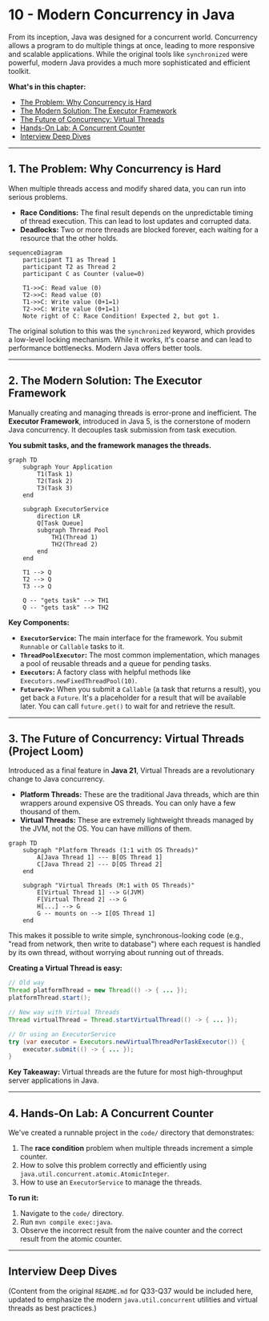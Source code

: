 # 10 - Modern Concurrency in Java

From its inception, Java was designed for a concurrent world. Concurrency allows a program to do multiple things at once, leading to more responsive and scalable applications. While the original tools like `synchronized` were powerful, modern Java provides a much more sophisticated and efficient toolkit.

**What's in this chapter:**
*   [The Problem: Why Concurrency is Hard](#1-the-problem-why-concurrency-is-hard)
*   [The Modern Solution: The Executor Framework](#2-the-modern-solution-the-executor-framework)
*   [The Future of Concurrency: Virtual Threads](#3-the-future-of-concurrency-virtual-threads-project-loom)
*   [Hands-On Lab: A Concurrent Counter](#4-hands-on-lab-a-concurrent-counter)
*   [Interview Deep Dives](#interview-deep-dives)

---

## 1. The Problem: Why Concurrency is Hard

When multiple threads access and modify shared data, you can run into serious problems.

*   **Race Conditions:** The final result depends on the unpredictable timing of thread execution. This can lead to lost updates and corrupted data.
*   **Deadlocks:** Two or more threads are blocked forever, each waiting for a resource that the other holds.

```mermaid
sequenceDiagram
    participant T1 as Thread 1
    participant T2 as Thread 2
    participant C as Counter (value=0)

    T1->>C: Read value (0)
    T2->>C: Read value (0)
    T1->>C: Write value (0+1=1)
    T2->>C: Write value (0+1=1)
    Note right of C: Race Condition! Expected 2, but got 1.
```
The original solution to this was the `synchronized` keyword, which provides a low-level locking mechanism. While it works, it's coarse and can lead to performance bottlenecks. Modern Java offers better tools.

---

## 2. The Modern Solution: The Executor Framework

Manually creating and managing threads is error-prone and inefficient. The **Executor Framework**, introduced in Java 5, is the cornerstone of modern Java concurrency. It decouples task submission from task execution.

**You submit tasks, and the framework manages the threads.**

```mermaid
graph TD
    subgraph Your Application
        T1(Task 1)
        T2(Task 2)
        T3(Task 3)
    end

    subgraph ExecutorService
        direction LR
        Q[Task Queue]
        subgraph Thread Pool
            TH1(Thread 1)
            TH2(Thread 2)
        end
    end

    T1 --> Q
    T2 --> Q
    T3 --> Q

    Q -- "gets task" --> TH1
    Q -- "gets task" --> TH2
```
**Key Components:**
*   **`ExecutorService`:** The main interface for the framework. You submit `Runnable` or `Callable` tasks to it.
*   **`ThreadPoolExecutor`:** The most common implementation, which manages a pool of reusable threads and a queue for pending tasks.
*   **`Executors`:** A factory class with helpful methods like `Executors.newFixedThreadPool(10)`.
*   **`Future<V>`:** When you submit a `Callable` (a task that returns a result), you get back a `Future`. It's a placeholder for a result that will be available later. You can call `future.get()` to wait for and retrieve the result.

---

## 3. The Future of Concurrency: Virtual Threads (Project Loom)

Introduced as a final feature in **Java 21**, Virtual Threads are a revolutionary change to Java concurrency.

*   **Platform Threads:** These are the traditional Java threads, which are thin wrappers around expensive OS threads. You can only have a few thousand of them.
*   **Virtual Threads:** These are extremely lightweight threads managed by the JVM, not the OS. You can have *millions* of them.

```mermaid
graph TD
    subgraph "Platform Threads (1:1 with OS Threads)"
        A[Java Thread 1] --- B[OS Thread 1]
        C[Java Thread 2] --- D[OS Thread 2]
    end

    subgraph "Virtual Threads (M:1 with OS Threads)"
        E[Virtual Thread 1] --> G(JVM)
        F[Virtual Thread 2] --> G
        H[...] --> G
        G -- mounts on --> I[OS Thread 1]
    end
```

This makes it possible to write simple, synchronous-looking code (e.g., "read from network, then write to database") where each request is handled by its own thread, without worrying about running out of threads.

**Creating a Virtual Thread is easy:**
```java
// Old way
Thread platformThread = new Thread(() -> { ... });
platformThread.start();

// New way with Virtual Threads
Thread virtualThread = Thread.startVirtualThread(() -> { ... });

// Or using an ExecutorService
try (var executor = Executors.newVirtualThreadPerTaskExecutor()) {
    executor.submit(() -> { ... });
}
```
**Key Takeaway:** Virtual threads are the future for most high-throughput server applications in Java.

---

## 4. Hands-On Lab: A Concurrent Counter

We've created a runnable project in the `code/` directory that demonstrates:
1.  The **race condition** problem when multiple threads increment a simple counter.
2.  How to solve this problem correctly and efficiently using `java.util.concurrent.atomic.AtomicInteger`.
3.  How to use an `ExecutorService` to manage the threads.

**To run it:**
1.  Navigate to the `code/` directory.
2.  Run `mvn compile exec:java`.
3.  Observe the incorrect result from the naive counter and the correct result from the atomic counter.

---

## Interview Deep Dives

(Content from the original `README.md` for Q33-Q37 would be included here, updated to emphasize the modern `java.util.concurrent` utilities and virtual threads as best practices.)
